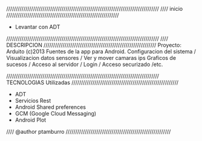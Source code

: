 ////////////////////////////////////////////////////////////////////////////////
////  inicio         ///////////////////////////////////////////////////////////

- Levantar con ADT

////////////////////////////////////////////////////////////////////////////////
////  DESCRIPCION    ///////////////////////////////////////////////////////////
Proyecto: Arduito (c)2013
Fuentes de la app para Android.
Configuracion del sistema / Visualizacion datos sensores / Ver y mover camaras ips
Graficos de sucesos / Acceso al servidor / Login / Acceso securizado /etc.

////////////////////////////////////////////////////////////////////////////////
TECNOLOGIAS Utilizadas  ////////////////////////////////////////////////////////
- ADT 
- Servicios Rest
- Android Shared preferences
- GCM (Google Cloud Messaging)
- Android Plot


////  @author ptamburro  ///////////////////////////////////////////////////////